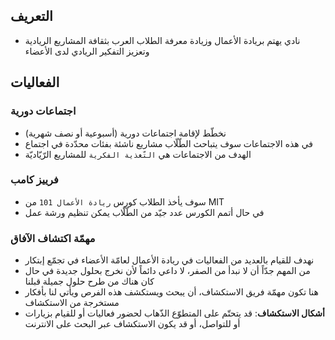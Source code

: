 ## التعريف
- نادي يهتم بريادة الأعمال وزيادة معرفة الطلاب العرب بثقافة المشاريع الريادية وتعزيز التفكير الريادي لدى الأعضاء

## الفعاليات
### اجتماعات دورية
- نخطّط لإقامة اجتماعات دورية (أسبوعية أو نصف شهرية)
- في هذه الاجتماعات سوف يتباحث الطّلّاب مشاريع ناشئة بفئات محدّدة في اجتماع
- الهدف من الاجتماعات هي `التّغذية الفكرية` للمشاريع الرّيّاديّة
### فرييز كامب
- سوف يأخذ الطلاب كورس `ريادة الأعمال 101` من MIT
- في حال أتمم الكورس عدد جيّد من الطّلّاب يمكن تنظيم ورشة عمل
### مهمّة اكتشاف الآفاق
- نهدف للقيام بالعديد من الفعاليات في ريادة الأعمال لعامّة الأعضاء في تجمّع إبتكار
- من المهم جدّاً أن لا نبدأ من الصفر، لا داعي دائماً لأن نخرج بحلول جديدة في حال كان هناك من طرح حلول جميلة قبلنا
- هنا تكون مهمّة فريق الاستكشاف، أن يبحث ويستكشف هذه الفرص ويأتي لنا بأفكار مستخرجة من الاستكشاف
- **أشكال الاستكشاف**: قد يتحتّم على المتطوّع الذّهاب لحضور فعاليات أو للقيام بزيارات أو للتواصل، أو قد يكون الاستكشاف عبر البحث على الانترنت








